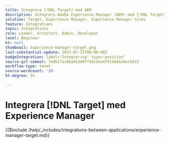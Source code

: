 ```yaml
---
title: Integrera [!DNL Target] med AEM
description: Integrera Adobe Experience Manager (AEM) med [!DNL Target] för att leverera personaliserade upplevelser.
solution: Target, Experience Manager, Experience Manager Sites
feature: Integrations
topic: Integrations
role: Leader, Architect, Admin, Developer
level: Beginner
kt: null
thumbnail: experience-manager-target.png
last-substantial-update: 2023-07-31T00:00:00Z
badgeIntegration: label="Integrering" type="positive"
source-git-commit: 7ed617ac0ba6b340ff94cdee47914645e0ec6615
workflow-type: tm+mt
source-wordcount: '20'
ht-degree: 5%

---
```



# Integrera [!DNL Target] med Experience Manager

{{$include /help/_includes/integrations-between-applications/experience-manager-target.md}}

